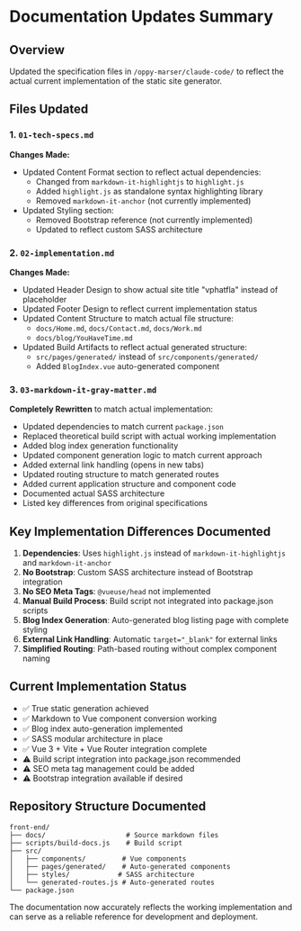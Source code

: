 # Documentation Updates Summary

## Overview
Updated the specification files in `/oppy-marser/claude-code/` to reflect the actual current implementation of the static site generator.

## Files Updated

### 1. `01-tech-specs.md`
**Changes Made:**
- Updated Content Format section to reflect actual dependencies:
  - Changed from `markdown-it-highlightjs` to `highlight.js`
  - Added `highlight.js` as standalone syntax highlighting library
  - Removed `markdown-it-anchor` (not currently implemented)
- Updated Styling section:
  - Removed Bootstrap reference (not currently implemented)
  - Updated to reflect custom SASS architecture

### 2. `02-implementation.md`
**Changes Made:**
- Updated Header Design to show actual site title "vphatfla" instead of placeholder
- Updated Footer Design to reflect current implementation status
- Updated Content Structure to match actual file structure:
  - `docs/Home.md`, `docs/Contact.md`, `docs/Work.md`
  - `docs/blog/YouHaveTime.md`
- Updated Build Artifacts to reflect actual generated structure:
  - `src/pages/generated/` instead of `src/components/generated/`
  - Added `BlogIndex.vue` auto-generated component

### 3. `03-markdown-it-gray-matter.md`
**Completely Rewritten** to match actual implementation:
- Updated dependencies to match current `package.json`
- Replaced theoretical build script with actual working implementation
- Added blog index generation functionality
- Updated component generation logic to match current approach
- Added external link handling (opens in new tabs)
- Updated routing structure to match generated routes
- Added current application structure and component code
- Documented actual SASS architecture
- Listed key differences from original specifications

## Key Implementation Differences Documented

1. **Dependencies**: Uses `highlight.js` instead of `markdown-it-highlightjs` and `markdown-it-anchor`
2. **No Bootstrap**: Custom SASS architecture instead of Bootstrap integration
3. **No SEO Meta Tags**: `@vueuse/head` not implemented
4. **Manual Build Process**: Build script not integrated into package.json scripts
5. **Blog Index Generation**: Auto-generated blog listing page with complete styling
6. **External Link Handling**: Automatic `target="_blank"` for external links
7. **Simplified Routing**: Path-based routing without complex component naming

## Current Implementation Status
- ✅ True static generation achieved
- ✅ Markdown to Vue component conversion working
- ✅ Blog index auto-generation implemented
- ✅ SASS modular architecture in place
- ✅ Vue 3 + Vite + Vue Router integration complete
- ⚠️ Build script integration into package.json recommended
- ⚠️ SEO meta tag management could be added
- ⚠️ Bootstrap integration available if desired

## Repository Structure Documented
```
front-end/
├── docs/                    # Source markdown files
├── scripts/build-docs.js    # Build script
├── src/
│   ├── components/         # Vue components
│   ├── pages/generated/    # Auto-generated components
│   ├── styles/            # SASS architecture
│   └── generated-routes.js # Auto-generated routes
└── package.json
```

The documentation now accurately reflects the working implementation and can serve as a reliable reference for development and deployment.